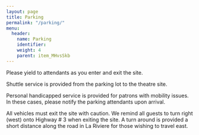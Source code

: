```yaml
---
layout: page
title: Parking
permalink: "/parking/"
menu:
  header:
    name: Parking
    identifier: 
    weight: 4
    parent: item_MHvsSkb
---
```

Please yield to attendants as you enter and exit the site.

Shuttle service is provided from the parking lot to the theatre site.

Personal handicapped service is provided for patrons with mobility issues. In these cases, please notify the parking attendants upon arrival.

All vehicles must exit the site with caution. We remind all guests to turn right (west) onto Highway # 3 when exiting the site. A turn around is provided a short distance along the road in La Riviere for those wishing to travel east.